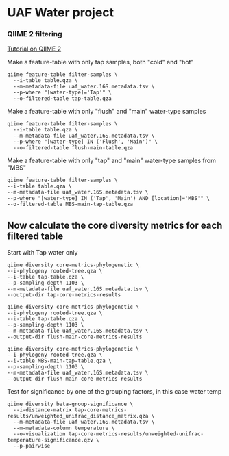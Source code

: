 # UAF Water project

### QIIME 2 filtering


[Tutorial on QIIME 2](https://docs.qiime2.org/2021.2/tutorials/filtering/)

Make a feature-table with only tap samples, both "cold" and "hot"

```
qiime feature-table filter-samples \
  --i-table table.qza \
  --m-metadata-file uaf_water.16S.metadata.tsv \
  --p-where "[water-type]='Tap'" \
  --o-filtered-table tap-table.qza
```

Make a feature-table with only "flush" and "main" water-type samples

```
qiime feature-table filter-samples \
  --i-table table.qza \
  --m-metadata-file uaf_water.16S.metadata.tsv \
  --p-where "[water-type] IN ('Flush', 'Main')" \
  --o-filtered-table flush-main-table.qza
  ```
  
  Make a feature-table with only "tap" and "main" water-type samples from "MBS"
  
  ```
  qiime feature-table filter-samples \
  --i-table table.qza \
  --m-metadata-file uaf_water.16S.metadata.tsv \
  --p-where "[water-type] IN ('Tap', 'Main') AND [location]='MBS'" \
  --o-filtered-table MBS-main-tap-table.qza
  ```
  
  
  ## Now calculate the core diversity metrics for each filtered table
  
  Start with Tap water only
  
  ```
  qiime diversity core-metrics-phylogenetic \
  --i-phylogeny rooted-tree.qza \
  --i-table tap-table.qza \
  --p-sampling-depth 1103 \
  --m-metadata-file uaf_water.16S.metadata.tsv \
  --output-dir tap-core-metrics-results
  ```
  
   ```
  qiime diversity core-metrics-phylogenetic \
  --i-phylogeny rooted-tree.qza \
  --i-table tap-table.qza \
  --p-sampling-depth 1103 \
  --m-metadata-file uaf_water.16S.metadata.tsv \
  --output-dir flush-main-core-metrics-results
  ```
  
  
  ```
  qiime diversity core-metrics-phylogenetic \
  --i-phylogeny rooted-tree.qza \
  --i-table MBS-main-tap-table.qza \
  --p-sampling-depth 1103 \
  --m-metadata-file uaf_water.16S.metadata.tsv \
  --output-dir flush-main-core-metrics-results
  ```



Test for significance by one of the grouping factors, in this case water temp
```
qiime diversity beta-group-significance \
  --i-distance-matrix tap-core-metrics-results/unweighted_unifrac_distance_matrix.qza \
  --m-metadata-file uaf_water.16S.metadata.tsv \
  --m-metadata-column temperature \
  --o-visualization tap-core-metrics-results/unweighted-unifrac-temperature-significance.qzv \
  --p-pairwise
```
